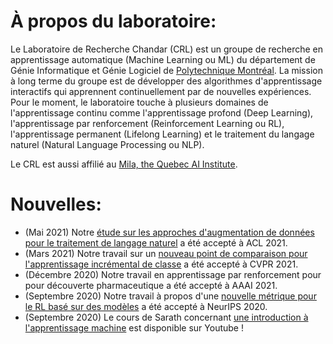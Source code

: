 <!-- <img src="/assets/images/website_collage.jpg" width="60%" height="60%" style="display: block; margin-left: auto; margin-right: auto;" > -->

# À propos du laboratoire:


Le Laboratoire de Recherche Chandar (CRL) est un groupe de recherche en apprentissage automatique (Machine Learning ou ML) du département de Génie Informatique et Génie Logiciel de [Polytechnique Montréal](https://www.polymtl.ca/). La mission à long terme du groupe est de développer des algorithmes d'apprentissage interactifs qui apprennent continuellement par de nouvelles expériences. Pour le moment, le laboratoire touche à plusieurs domaines de l'apprentissage continu comme l'apprentissage profond (Deep Learning), l'apprentissage par renforcement (Reinforcement Learning ou RL), l'apprentissage permanent (Lifelong Learning) et le traitement du langage naturel (Natural Language Processing ou NLP). 

Le CRL est aussi affilié au [Mila, the Quebec AI Institute](https://mila.quebec/). 
<br>
# Nouvelles:

* (Mai 2021) Notre [étude sur les approches d'augmentation de données pour le traitement de langage naturel](https://arxiv.org/abs/2105.03075) a été accepté à ACL 2021.
* (Mars 2021) Notre travail sur un [nouveau point de comparaison pour l'apprentissage incrémental de classe](https://arxiv.org/abs/2012.12477) a été accepté à CVPR 2021.
* (Décembre 2020) Notre travail en apprentissage par renforcement pour pour découverte pharmaceutique a été accepté à AAAI 2021.
* (Septembre 2020) Notre travail à propos d'une [nouvelle métrique pour le RL basé sur des modèles](https://arxiv.org/abs/2007.03158) a été accepté à NeurIPS 2020.
* (Septembre 2020) Le cours de Sarath concernant [une introduction à l'apprentissage machine](https://www.youtube.com/watch?v=snYZF8Dzuwo&list=PLImtCgowF_ET0mi-AmmqQ0SIJUpWYaIOr) est disponible sur Youtube !
